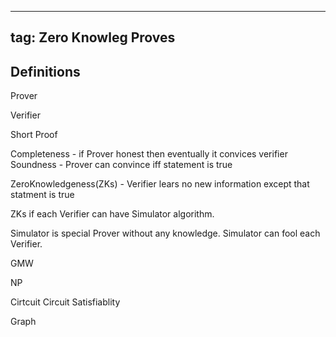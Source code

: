 -------
tag: Zero Knowleg Proves
-------

## Definitions

Prover

Verifier

Short Proof




Completeness - if Prover honest then eventually it convices verifier 
Soundness - Prover can convince iff statement is true

ZeroKnowledgeness(ZKs) - Verifier lears no new information except that statment is true

ZKs if each Verifier can have Simulator algorithm.

Simulator is special Prover without any knowledge. 
Simulator can fool each Verifier.

GMW

NP

Cirtcuit
Circuit Satisfiablity

Graph 


